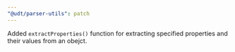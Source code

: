 ```yaml
---
"@udt/parser-utils": patch
---
```


Added `extractProperties()` function for extracting specified properties and their values from an obejct.
